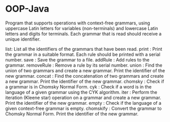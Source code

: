 # OOP-Java
Program that supports operations with context-free grammars, using uppercase Latin letters for variables (non-terminals) and lowercase Latin letters and digits for terminals. Each grammar that is read should receive a unique identifier.


list: List all the identifiers of the grammars that have been read.
print <id>: Print the grammar in a suitable format. Each rule should be printed with a serial number.
save <id> <filename>: Save the grammar to a file.
addRule <id> <rule>: Add rules to the grammar.
removeRule <id> <n>: Remove a rule by its serial number.
union <id1> <id2>: Find the union of two grammars and create a new grammar. Print the identifier of the new grammar.
concat <id1> <id2>: Find the concatenation of two grammars and create a new grammar. Print the identifier of the new grammar.
chomsky <id>: Check if a grammar is in Chomsky Normal Form.
cyk <id>: Check if a word is in the language of a given grammar using the CYK algorithm.
iter <id>: Perform the iteration (Kleene star) operation on a grammar and create a new grammar. Print the identifier of the new grammar.
empty <id>: Check if the language of a given context-free grammar is empty.
chomskify <id>: Convert the grammar to Chomsky Normal Form. Print the identifier of the new grammar.
